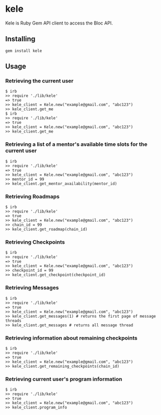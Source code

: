 # kele
Kele is Ruby Gem API client to access the Bloc API.
## Installing

```
gem install kele

```
## Usage
### Retrieving the current user

```
$ irb
>> require './lib/kele'
=> true
>> kele_client = Kele.new("example@gmail.com", "abc123")
>> kele_client.get_me
$ irb
>> require './lib/kele'
=> true
>> kele_client = Kele.new("example@gmail.com", "abc123")
>> kele_client.get_me

```
### Retrieving a list of a mentor's available time slots for the current user
```
$ irb
>> require './lib/kele'
=> true
>> kele_client = Kele.new("example@gmail.com", "abc123")
>> mentor_id = 99
>> kele_client.get_mentor_availability(mentor_id)
```
### Retrieving Roadmaps
```
$ irb
>> require './lib/kele'
=> true
>> kele_client = Kele.new("example@gmail.com", "abc123")
>> chain_id = 99
>> kele_client.get_roadmap(chain_id)
```
### Retrieving Checkpoints
```
$ irb
>> require './lib/kele'
=> true
>> kele_client = Kele.new("example@gmail.com", "abc123")
>> checkpoint_id = 99
>> kele_client.get_checkpoint(checkpoint_id)
```
### Retrieving Messages
```
$ irb
>> require './lib/kele'
=> true
>> kele_client = Kele.new("example@gmail.com", "abc123")
>> kele_client.get_messages(1) # returns the first page of message threads
>> kele_client.get_messages # returns all message thread
```
### Retrieving information about remaining checkpoints
```
$ irb
>> require './lib/kele'
=> true
>> kele_client = Kele.new("example@gmail.com", "abc123")
>> kele_client.get_remaining_checkpoints(chain_id)
```
### Retrieving current user's program information
```
$ irb
>> require './lib/kele'
=> true
>> kele_client = Kele.new("example@gmail.com", "abc123")
>> kele_client.program_info
```
